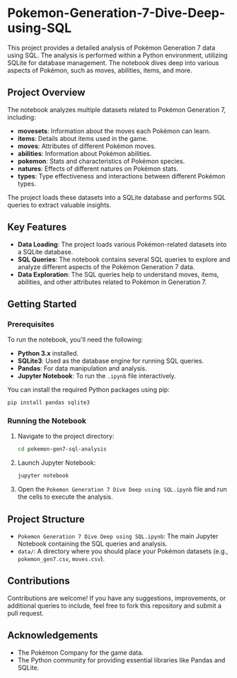 # Pokemon-Generation-7-Dive-Deep-using-SQL

This project provides a detailed analysis of Pokémon Generation 7 data using SQL. The analysis is performed within a Python environment, utilizing SQLite for database management. The notebook dives deep into various aspects of Pokémon, such as moves, abilities, items, and more.

## Project Overview

The notebook analyzes multiple datasets related to Pokémon Generation 7, including:

- **movesets**: Information about the moves each Pokémon can learn.
- **items**: Details about items used in the game.
- **moves**: Attributes of different Pokémon moves.
- **abilities**: Information about Pokémon abilities.
- **pokemon**: Stats and characteristics of Pokémon species.
- **natures**: Effects of different natures on Pokémon stats.
- **types**: Type effectiveness and interactions between different Pokémon types.

The project loads these datasets into a SQLite database and performs SQL queries to extract valuable insights.

## Key Features

- **Data Loading**: The project loads various Pokémon-related datasets into a SQLite database.
- **SQL Queries**: The notebook contains several SQL queries to explore and analyze different aspects of the Pokémon Generation 7 data.
- **Data Exploration**: The SQL queries help to understand moves, items, abilities, and other attributes related to Pokémon in Generation 7.

## Getting Started

### Prerequisites

To run the notebook, you'll need the following:

- **Python 3.x** installed.
- **SQLite3**: Used as the database engine for running SQL queries.
- **Pandas**: For data manipulation and analysis.
- **Jupyter Notebook**: To run the `.ipynb` file interactively.

You can install the required Python packages using pip:

```bash
pip install pandas sqlite3
```

### Running the Notebook

1. Navigate to the project directory:
   ```bash
   cd pokemon-gen7-sql-analysis
   ```
2. Launch Jupyter Notebook:
   ```bash
   jupyter notebook
   ```
3. Open the `Pokemon Generation 7 Dive Deep using SQL.ipynb` file and run the cells to execute the analysis.

## Project Structure

- `Pokemon Generation 7 Dive Deep using SQL.ipynb`: The main Jupyter Notebook containing the SQL queries and analysis.
- `data/`: A directory where you should place your Pokémon datasets (e.g., `pokemon_gen7.csv`, `moves.csv`).

## Contributions

Contributions are welcome! If you have any suggestions, improvements, or additional queries to include, feel free to fork this repository and submit a pull request.

## Acknowledgements

- The Pokémon Company for the game data.
- The Python community for providing essential libraries like Pandas and SQLite.
